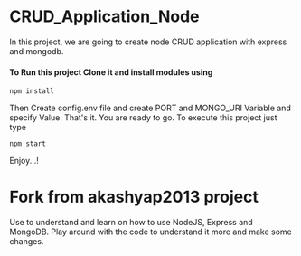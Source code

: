 # CRUD_Application_Node
In this project, we are going to create node CRUD application with express and mongodb.

#### To Run this project Clone it and install modules using
```
npm install
```

Then Create config.env file and create PORT and MONGO_URI Variable and specify Value.
That's it. You are ready to go. To execute this project just type
```
npm start
```

Enjoy...!

# Fork from akashyap2013 project
Use to understand and learn on how to use NodeJS, Express and MongoDB. Play around with the code to understand it more and make some changes.